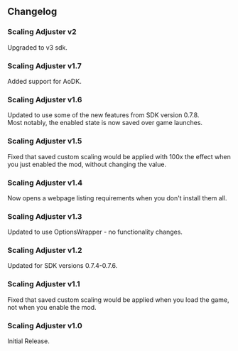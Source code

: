 ## Changelog

### Scaling Adjuster v2
Upgraded to v3 sdk.

### Scaling Adjuster v1.7
Added support for AoDK.

### Scaling Adjuster v1.6
Updated to use some of the new features from SDK version 0.7.8.    
Most notably, the enabled state is now saved over game launches.

### Scaling Adjuster v1.5
Fixed that saved custom scaling would be applied with 100x the effect when you just enabled the mod, without changing the value.

### Scaling Adjuster v1.4
Now opens a webpage listing requirements when you don't install them all.

### Scaling Adjuster v1.3
Updated to use OptionsWrapper - no functionality changes.

### Scaling Adjuster v1.2
Updated for SDK versions 0.7.4-0.7.6.

### Scaling Adjuster v1.1
Fixed that saved custom scaling would be applied when you load the game, not when you enable the mod.

### Scaling Adjuster v1.0
Initial Release.
